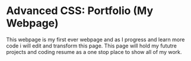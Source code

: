 # Advanced CSS: Portfolio (My Webpage)

This webpage is my first ever webpage and as I progress and learn more code i will edit and transform this page. This page will hold my fututre projects and coding resume as a one stop place to show all of my work.

